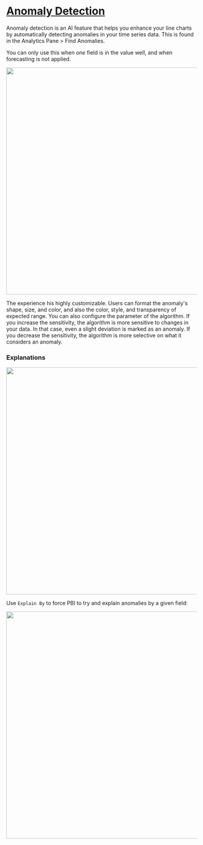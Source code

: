 # [Anomaly Detection](https://docs.microsoft.com/en-us/power-bi/visuals/power-bi-visualization-anomaly-detection)
Anomaly detection is an AI feature that helps you enhance your line charts by automatically detecting anomalies in your time series data. This is found in the Analytics Pane > Find Anomalies.

You can only use this when _one_ field is in the value well, and when forecasting is not applied.

<p align="center"><img src="https://user-images.githubusercontent.com/29554021/156252651-d696d3f0-cfac-4f05-ac73-5986138ccda5.gif" width=600/></p>

The experience his highly customizable. Users can format the anomaly's shape, size, and color, and also the color, style, and transparency of expected range. You can also configure the parameter of the algorithm. If you increase the sensitivity, the algorithm is more sensitive to changes in your data. In that case, even a slight deviation is marked as an anomaly. If you decrease the sensitivity, the algorithm is more selective on what it considers an anomaly.

### Explanations
<p align="center"><img src="https://user-images.githubusercontent.com/29554021/156253270-36788a25-dc1a-467b-ac16-9b8e7abfe612.gif" width=600/></p>

Use `Explain By` to force PBI to try and explain anomalies by a given field:
<p align="center"><img src="https://user-images.githubusercontent.com/29554021/156253514-53eb063b-0ac7-4b45-bd02-8e9444b3e45b.png" width=600/></p>
